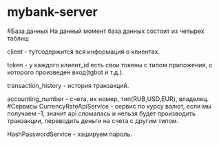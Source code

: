 # mybank-server
#База данных
На данный момент база данных состоит из
четырех таблиц:

client - тутсодержится вся информация о клиентах.

token - у каждого клиент_id есть свои токены с типом приложения, с которого произведен вход(tgbot и т.д.).

transaction_history - история транзакций.

accounting_number - счета, их номер, тип(RUB,USD,EUR), владелец.
#Сервисы
CurrencyRateApiService - сервис по курсу валют, если мы получаем -1, значит api сломалась и нельзя будет производить транзакции, переводить деньги на счета с другим типом.

HashPasswordService - хэшируем пароль.